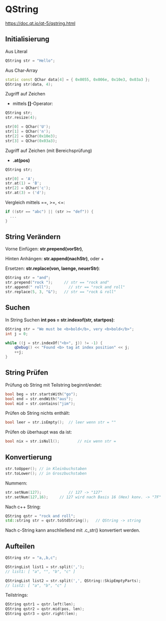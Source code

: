 # QString

 <https://doc.qt.io/qt-5/qstring.html> 

## Initialisierung

Aus Literal

```c++
QString str = "Hello";
```

Aus Char-Array

```c++
static const QChar data[4] = { 0x0055, 0x006e, 0x10e3, 0x03a3 };
QString str(data, 4);
```

Zugriff auf Zeichen

- mittels **[]**-Operator:

```c++
QString str;
str.resize(4);

str[0] = QChar('U');
str[1] = QChar('n');
str[2] = QChar(0x10e3);
str[3] = QChar(0x03a3);
```

Zugriff auf Zeichen (mit Bereichsprüfung)

- **.at(pos)**

```c++
QString str;

str[0] = 'A';
str.at(1) = 'B';
str[2] = QChar('c');
str.at(3) = ('d');
```

Vergleich mittels ==, >=, <=:

```c++
if ((str == "abc") || (str >= "def")) {
  ...
}
```

## String Verändern

Vorne Einfügen: **str.prepend(vorStr)**,

Hinten Anhängen: **str.append(nachStr)**, oder +

Ersetzen: **str.replace(von, laenge, neuerStr)**:

```c++
QString str = "and";
str.prepend("rock ");     // str == "rock and"
str.append(" roll");        // str == "rock and roll"
str.replace(5, 3, "&");   // str == "rock & roll"
```

## Suchen

In String Suchen **int pos = str.indexof(str, startpos)**:

```c++
QString str = "We must be <b>bold</b>, very <b>bold</b>";
int j = 0;

while ((j = str.indexOf("<b>", j)) != -1) {
    qDebug() << "Found <b> tag at index position" << j;
    ++j;
}
```

## String Prüfen

Prüfung ob String mit Teilstring beginnt/endet:

```c++
bool beg = str.startsWith("go");
bool end = str.endWith("aus");
bool mid = str.contains("jim");
```

Prüfen ob String nichts enthält:

```c++
bool leer = str.isEmpty();	// leer wenn str = ""
```

Prüfen ob überhaupt was da ist:

```c++
bool nix = str.isNull();		// nix wenn str =
```

## Konvertierung

```c++
str.toUpper(); // in Kleinbuchstaben
str.toLower(); // in Groszbuchstaben
```

Nummern:

```c++
str.setNum(127); 			// 127 -> "127"
str.setNum(127,16);		// 127 wird nach Basis 16 (Hex) konv. -> "7F"
```

Nach c++ String:

```c++
QString qstr = "rock and roll";
std::string str = qstr.toStdString();	// QString -> string
```

Nach c-String kann anschließend mit .c_str() konvertiert werden.

## Aufteilen

```c++
QString str = "a,,b,c";

QStringList list1 = str.split(',');
// list1: [ "a", "", "b", "c" ]

QStringList list2 = str.split(',', QString::SkipEmptyParts);
// list2: [ "a", "b", "c" ]
```

Teilstrings:

```c++
QString qstr1 = qstr.left(len);
QString qstr2 = qstr.mid(pos, len);
QString qstr3 = qstr.right(len);
```

